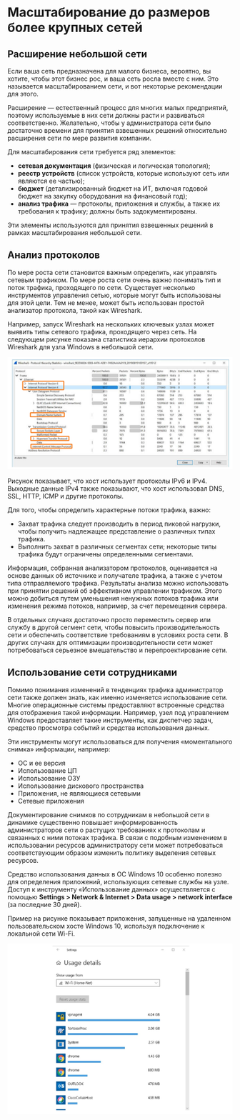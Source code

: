 # Масштабирование до размеров более крупных сетей

<!-- 17.3.1 -->
## Расширение небольшой сети

Если ваша сеть предназначена для малого бизнеса, вероятно, вы хотите, чтобы этот бизнес рос, и ваша сеть росла вместе с ним. Это называется масштабированием сети, и вот некоторые рекомендации для этого.

Расширение — естественный процесс для многих малых предприятий, поэтому используемые в них сети должны расти и развиваться соответственно. Желательно, чтобы у администратора сети было достаточно времени для принятия взвешенных решений относительно расширения сети по мере развития компании.

Для масштабирования сети требуется ряд элементов:

* **сетевая документация**  (физическая и логическая топология);
* **реестр устройств**  (список устройств, которые используют сеть или являются ее частью);
* **бюджет**  (детализированный бюджет на ИТ, включая годовой бюджет на закупку оборудования на финансовый год);
* **анализ трафика** — протоколы, приложения и службы, а также их требования к трафику; должны быть задокументированы.

Эти элементы используются для принятия взвешенных решений в рамках масштабирования небольшой сети.

<!-- 17.3.2 -->
## Анализ протоколов

По мере роста сети становится важным определить, как управлять сетевым трафиком. По мере роста сети очень важно понимать тип и поток трафика, проходящего по сети. Существует несколько инструментов управления сетью, которые могут быть использованы для этой цели. Тем не менее, может быть использован простой анализатор протокола, такой как Wireshark.

Например, запуск Wireshark на нескольких ключевых узлах может выявить типы сетевого трафика, проходящего через сеть. На следующем рисунке показана статистика иерархии протоколов Wireshark для узла Windows в небольшой сети.

![](./assets/17.3.2.png)
<!-- /courses/itn-dl/aeeda3d0-34fa-11eb-ad9a-f74babed41a6/af2555a4-34fa-11eb-ad9a-f74babed41a6/assets/2e8b24e2-1c25-11ea-81a0-ffc2c49b96bc.svg -->

Рисунок  показывает, что хост использует протоколы IPv6 и IPv4. Выходные данные IPv4 также показывают, что хост использовал DNS, SSL, HTTP, ICMP и другие протоколы.

<!--
Снимок экрана со статистикой иерархии протокола Wireshark для трафика, захваченного хостом
-->

Для того, чтобы определить характерные потоки трафика, важно:

* Захват трафика следует производить в период пиковой нагрузки, чтобы получить надлежащее представление о различных типах трафика.
* Выполнить захват в различных сегментах сети; некоторые типы трафика будут ограничены определенными сегментами.

Информация, собранная анализатором протоколов, оценивается на основе данных об источнике и получателе трафика, а также с учетом типа отправляемого трафика. Результаты анализа можно использовать при принятии решений об эффективном управлении трафиком. Этого можно добиться путем уменьшения ненужных потоков трафика или изменения режима потоков, например, за счет перемещения сервера.

В отдельных случаях достаточно просто переместить сервер или службу в другой сегмент сети, чтобы повысить производительность сети и обеспечить соответствие требованиям в условиях роста сети. В других случаях для оптимизации производительности сети может потребоваться серьезное вмешательство и перепроектирование сети.

<!-- 17.3.3 -->
## Использование сети сотрудниками

Помимо понимания изменений в тенденциях трафика администратор сети также должен знать, как именно изменяется использование сети. Многие операционные системы предоставляют встроенные средства для отображения такой информации. Например, узел  под управлением Windows предоставляет такие инструменты, как диспетчер задач, средство просмотра событий и средства использования данных.

Эти инструменты могут использоваться для получения «моментального снимка» информации, например:

* ОС и ее версия
* Использование ЦП
* Использование ОЗУ
* Использование дискового пространства
* Приложения, не являющиеся сетевыми
* Сетевые приложения

Документирование снимков по сотрудникам в небольшой сети в динамике существенно повышает информированность администраторов сети о растущих требованиях к протоколам и связанных с ними потоках трафика. В связи с подобным изменением в использовании ресурсов администратору сети может потребоваться соответствующим образом изменить политику выделения сетевых ресурсов.

Средство использования данных в ОС Windows 10 особенно полезно для определения приложений, использующих сетевые службы на узле. Доступ к инструменту «Использование данных» осуществляется с помощью **Settings > Network & Internet > Data usage > network interface** (за последние 30 дней).

Пример на рисунке показывает приложения, запущенные на удаленном пользовательском хосте Windows 10, используя подключение к локальной сети Wi-Fi.

![](./assets/17.3.3.png)
<!-- /courses/itn-dl/aeeda3d0-34fa-11eb-ad9a-f74babed41a6/af2555a4-34fa-11eb-ad9a-f74babed41a6/assets/2e8b7300-1c25-11ea-81a0-ffc2c49b96bc.svg -->

<!--
Снимок экрана Windows 10 инструмента  Data Usage, показывающий использование через локальное соединение Wi-Fi
-->

<!-- 17.3.4 -->
<!-- quiz -->

